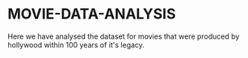 # MOVIE-DATA-ANALYSIS
Here we have analysed the dataset for movies that were produced by hollywood within 100 years of it's legacy.
